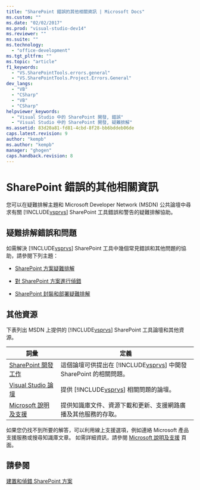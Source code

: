 ```yaml
---
title: "SharePoint 錯誤的其他相關資訊 | Microsoft Docs"
ms.custom: ""
ms.date: "02/02/2017"
ms.prod: "visual-studio-dev14"
ms.reviewer: ""
ms.suite: ""
ms.technology: 
  - "office-development"
ms.tgt_pltfrm: ""
ms.topic: "article"
f1_keywords: 
  - "VS.SharePointTools.errors.general"
  - "VS.SharePointTools.Project.Errors.General"
dev_langs: 
  - "VB"
  - "CSharp"
  - "VB"
  - "CSharp"
helpviewer_keywords: 
  - "Visual Studio 中的 SharePoint 開發, 錯誤"
  - "Visual Studio 中的 SharePoint 開發, 疑難排解"
ms.assetid: 83d20a81-fd81-4cbd-8f28-bb6bddeb06de
caps.latest.revision: 9
author: "kempb"
ms.author: "kempb"
manager: "ghogen"
caps.handback.revision: 8
---
```

# SharePoint 錯誤的其他相關資訊
  您可以在疑難排解主題和 Microsoft Developer Network \(MSDN\) 公共論壇中尋求有關 [!INCLUDE[vsprvs](../sharepoint/includes/vsprvs-md.md)] SharePoint 工具錯誤和警告的疑難排解協助。  
  
## 疑難排解錯誤和問題  
 如需解決 [!INCLUDE[vsprvs](../sharepoint/includes/vsprvs-md.md)] SharePoint 工具中幾個常見錯誤和其他問題的協助，請參閱下列主題：  
  
-   [SharePoint 方案疑難排解](../sharepoint/troubleshooting-sharepoint-solutions.md)  
  
-   [對 SharePoint 方案進行偵錯](../sharepoint/debugging-sharepoint-solutions.md)  
  
-   [SharePoint 封裝和部署疑難排解](../sharepoint/troubleshooting-sharepoint-packaging-and-deployment.md)  
  
## 其他資源  
 下表列出 MSDN 上提供的 [!INCLUDE[vsprvs](../sharepoint/includes/vsprvs-md.md)] SharePoint 工具論壇和其他資源。  
  
|詞彙|定義|  
|--------|--------|  
|[SharePoint 開發工作](http://go.microsoft.com/fwlink/?LinkId=179593)|這個論壇可供提出在 [!INCLUDE[vsprvs](../sharepoint/includes/vsprvs-md.md)] 中開發 SharePoint 的相關問題。|  
|[Visual Studio 論壇](http://go.microsoft.com/fwlink/?LinkID=150452)|提供 [!INCLUDE[vsprvs](../sharepoint/includes/vsprvs-md.md)] 相關問題的論壇。|  
|[Microsoft 說明及支援](http://go.microsoft.com/fwlink/?LinkID=108287)|提供知識庫文件、資源下載和更新、支援網路廣播及其他服務的存取。|  
  
 如果您仍找不到所要的解答，可以利用線上支援選項，例如連絡 Microsoft 產品支援服務或搜尋知識庫文章。  如需詳細資訊，請參閱 [Microsoft 說明及支援](http://go.microsoft.com/fwlink/?LinkID=155371) 頁面。  
  
## 請參閱  
 [建置和偵錯 SharePoint 方案](../sharepoint/building-and-debugging-sharepoint-solutions.md)  
  
  